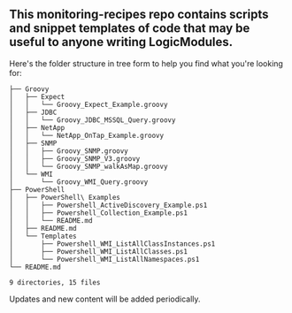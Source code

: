 ## This monitoring-recipes repo contains scripts and snippet templates of code that may be useful to anyone writing LogicModules.

Here's the folder structure in tree form to help you find what you're looking for:

```
├── Groovy
│   ├── Expect
│   │   └── Groovy_Expect_Example.groovy
│   ├── JDBC
│   │   └── Groovy_JDBC_MSSQL_Query.groovy
│   ├── NetApp
│   │   └── NetApp_OnTap_Example.groovy
│   ├── SNMP
│   │   ├── Groovy_SNMP.groovy
│   │   ├── Groovy_SNMP_V3.groovy
│   │   └── Groovy_SNMP_walkAsMap.groovy
│   └── WMI
│       └── Groovy_WMI_Query.groovy
├── PowerShell
│   ├── PowerShell\ Examples
│   │   ├── Powershell_ActiveDiscovery_Example.ps1
│   │   ├── Powershell_Collection_Example.ps1
│   │   └── README.md
│   ├── README.md
│   └── Templates
│       ├── Powershell_WMI_ListAllClassInstances.ps1
│       ├── Powershell_WMI_ListAllClasses.ps1
│       └── Powershell_WMI_ListAllNamespaces.ps1
└── README.md

9 directories, 15 files
```
Updates and new content will be added periodically.
